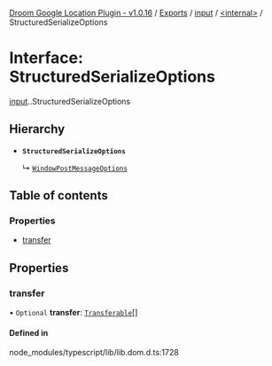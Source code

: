 [Droom Google Location Plugin - v1.0.16](../README.md) / [Exports](../modules.md) / [input](../modules/input.md) / [<internal\>](../modules/input._internal_.md) / StructuredSerializeOptions

# Interface: StructuredSerializeOptions

[input](../modules/input.md).[<internal>](../modules/input._internal_.md).StructuredSerializeOptions

## Hierarchy

- **`StructuredSerializeOptions`**

  ↳ [`WindowPostMessageOptions`](input._internal_.WindowPostMessageOptions.md)

## Table of contents

### Properties

- [transfer](input._internal_.StructuredSerializeOptions.md#transfer)

## Properties

### transfer

• `Optional` **transfer**: [`Transferable`](../modules/input._internal_.md#transferable)[]

#### Defined in

node_modules/typescript/lib/lib.dom.d.ts:1728
